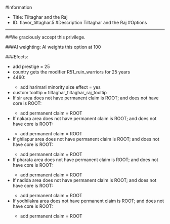 #Information
 - Title: Tiltaghar and the Raj
 - ID: flavor_tiltaghar.5
#Description
Tiltaghar and the Raj
#Options

___
##We graciously accept this privilege.

###AI weighting:
AI weights this option at 100


###Efects:<ul><li>add prestige = 25</li><li>country gets the modifier R51_ruin_warriors for 25 years</li><li>4460:</li><ul><li>add harimari minority size effect = yes</li></ul><li>custom tooltip = tiltaghar_tiltaghar_raj_tooltip</li><li>If sir area does not have permanent claim is ROOT; and does not have core is ROOT:</li><ul><li>add permanent claim = ROOT</li></ul><li>If nakara area does not have permanent claim is ROOT; and does not have core is ROOT:</li><ul><li>add permanent claim = ROOT</li></ul><li>If ghilapur area does not have permanent claim is ROOT; and does not have core is ROOT:</li><ul><li>add permanent claim = ROOT</li></ul><li>If pharata area does not have permanent claim is ROOT; and does not have core is ROOT:</li><ul><li>add permanent claim = ROOT</li></ul><li>If nadida area does not have permanent claim is ROOT; and does not have core is ROOT:</li><ul><li>add permanent claim = ROOT</li></ul><li>If yodhilakra area does not have permanent claim is ROOT; and does not have core is ROOT:</li><ul><li>add permanent claim = ROOT</li></ul></ul>
